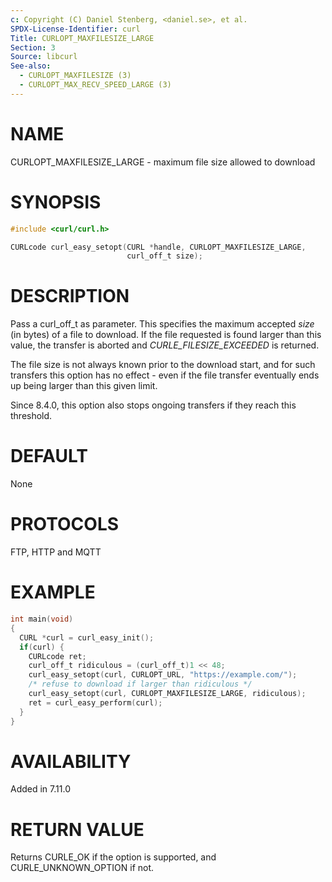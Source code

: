 ```yaml
---
c: Copyright (C) Daniel Stenberg, <daniel.se>, et al.
SPDX-License-Identifier: curl
Title: CURLOPT_MAXFILESIZE_LARGE
Section: 3
Source: libcurl
See-also:
  - CURLOPT_MAXFILESIZE (3)
  - CURLOPT_MAX_RECV_SPEED_LARGE (3)
---
```


# NAME

CURLOPT_MAXFILESIZE_LARGE - maximum file size allowed to download

# SYNOPSIS

~~~c
#include <curl/curl.h>

CURLcode curl_easy_setopt(CURL *handle, CURLOPT_MAXFILESIZE_LARGE,
                          curl_off_t size);
~~~

# DESCRIPTION

Pass a curl_off_t as parameter. This specifies the maximum accepted *size*
(in bytes) of a file to download. If the file requested is found larger than
this value, the transfer is aborted and *CURLE_FILESIZE_EXCEEDED* is
returned.

The file size is not always known prior to the download start, and for such
transfers this option has no effect - even if the file transfer eventually
ends up being larger than this given limit.

Since 8.4.0, this option also stops ongoing transfers if they reach this
threshold.

# DEFAULT

None

# PROTOCOLS

FTP, HTTP and MQTT

# EXAMPLE

~~~c
int main(void)
{
  CURL *curl = curl_easy_init();
  if(curl) {
    CURLcode ret;
    curl_off_t ridiculous = (curl_off_t)1 << 48;
    curl_easy_setopt(curl, CURLOPT_URL, "https://example.com/");
    /* refuse to download if larger than ridiculous */
    curl_easy_setopt(curl, CURLOPT_MAXFILESIZE_LARGE, ridiculous);
    ret = curl_easy_perform(curl);
  }
}
~~~

# AVAILABILITY

Added in 7.11.0

# RETURN VALUE

Returns CURLE_OK if the option is supported, and CURLE_UNKNOWN_OPTION if not.
